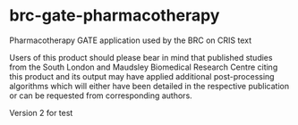 # brc-gate-pharmacotherapy
Pharmacotherapy GATE application used by the BRC on CRIS text

Users of this product should please bear in mind that published studies from the South London and Maudsley Biomedical Research Centre citing this product and its output may have applied additional post-processing algorithms which will either have been detailed in the respective publication or can be requested from corresponding authors.

Version 2 for test
